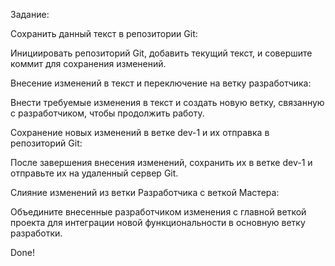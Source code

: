 Задание:

Сохранить данный текст в репозитории Git:

Инициировать репозиторий Git, добавить текущий текст, и совершите коммит для сохранения изменений.

Внесение изменений в текст и переключение на ветку разработчика:

Внести требуемые изменения в текст и создать новую ветку, связанную с разработчиком, чтобы продолжить работу.

Сохранение новых изменений в ветке dev-1 и их отправка в репозиторий Git:

После завершения внесения изменений, сохранить их в ветке dev-1 и отправьте их на удаленный сервер Git.

Слияние изменений из ветки Разработчика с веткой Мастера:

Объедините внесенные разработчиком изменения с главной веткой проекта для интеграции новой функциональности в основную ветку разработки.

Done!
